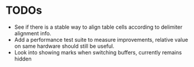 # TODOs

- See if there is a stable way to align table cells according to delimiter
  alignment info.
- Add a performance test suite to measure improvements, relative value on
  same hardware should still be useful.
- Look into showing marks when switching buffers, currently remains hidden
